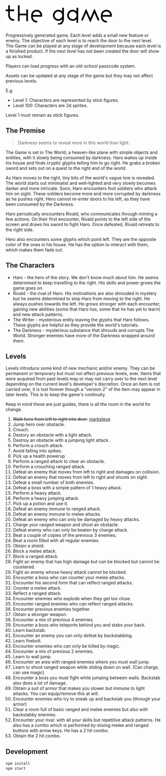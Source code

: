 # ![The Game](logo.png)

Progressively generated game. Each level adds a small new feature or enemy. The objective of each level is to reach the door to the next level. The Game can be played at any stage of development because each level is a finished product. If the next level has not been created the door will show up as locked.

Players can load progress with an old-school passcode system.

Assets can be updated at any stage of the game but they may not affect previous levels.

E.g.

* Level 1: Characters are represented by stick figures.
* Level 100: Characters are 2d sprites.

Level 1 must remain as stick figures.

## The Premise

> Darkness seems to reveal more in this world than light.

The Game is set in The World, a heaven-like plane with simple objects and entities, with it slowly being consumed by darkness. Haro wakes up inside his house and finds cryptic glyphs telling him to go right. He grabs a broken sword and sets out on a quest to the right end of the world.

As Haro moves to the right, tiny bits of the world's vague lore is revealed. The world starts out minimalist and well-lighted and very slowly becomes darker and more intricate. Soon, Haro encounters foot soldiers who attack him on sight. These soliders become more and more corrupted by darkness as he pushes right. Hero cannot re-enter doors to his left, as they have been consumed by the Darkness.

Haro periodically encounters Rivald, who communicates through miming a few actions. On their first encounter, Rivald points to the left side of the screen and draws his sword to fight Haro. Once defeated, Rivald retreats to the right side.

Hero also encounters some glyphs which point left. They are the opposite color of the ones in his house. He has the option to interact with them, which makes them fade out.

## The Characters

 * Haro - the hero of the story. We don't know much about him. He seems determined to keep travelling to the right. His skills and power grows the game goes on.
 * Rivald - the rival of Haro. His motivations are also shrouded in mystery but he seems determined to stop Haro from moving to the right. He always pushes towards the left. He grows stronger with each encounter, gaining new abilities (some that Haro has, some that he has yet to learn) and new attack patterns.
 * The Writer - mysterious entity leaving the glyphs that Haro follows. These glyphs are helpful as they provide the world's tutorials.
 * The Darkness - mysterious substance that shrouds and corrupts The World. Stronger enemies have more of the Darkness wrapped around them.

## Levels

Levels introduce some kind of new mechanic and/or enemy. They can be permanent or temporary but must not affect previous levels, ever. Items that were acquired from past levels may or may not carry over to the next level depending on the current level's developer's discretion. Once an item is not carried over, it is lost forever though a "version 2" of the item may appear in later levels. This is to keep the game's continuity.

Keep in mind these are just guides, there is all the room in the world for change.

 1. ~~Walk hero from left to right into door.~~ [marksteve](https://github.com/marksteve)
 2. Jump hero over obstacle.
 3. Crouch.
 4. Destory an obstacle with a light attack.
 5. Destroy an obstacle with a jumping light attack.
 6. Perform a crouch attack.
 7. Avoid falling into spikes.
 8. Pick up a health powerup.
 9. Perform a ranged attack to clear an obstacle.
 10. Perform a crouching ranged attack.
 11. Defeat an enemy that moves from left to right and damages on collision.
 12. Defeat an enemy that moves from left to right and shoots on sight.
 13. Defeat a small number of both enemies.
 14. Defeat a boss with a simple pattern of 1 heavy attack.
 15. Perform a heavy attack.
 16. Perform a heavy jumping attack.
 17. Pick up a potion and use it.
 18. Defeat an enemy immune to ranged attack.
 19. Defeat an enemy immune to melee attacks.
 20. Defeat an enemy who can only be damaged by heavy attacks.
 21. Charge your ranged weapon and shoot an obstacle.
 22. Defeat enemy who can only be beaten by charge attack.
 23. Beat a couple of copies of the previous 3 enemies.
 24. Beat a room filled with all regular enemies.
 25. Obtain a shield.
 26. Block a melee attack.
 27. Block a ranged attack.
 28. Fight an enemy that has high damage but can be blocked but cannot be countered.
 29. Fight an enemy whose heavy attack cannot be blocked.
 30. Encounter a boss who can counter your melee attacks.
 31. Encounter his second form that can reflect ranged attacks.
 32. Counter a melee attack.
 33. Reflect a ranged attack.
 34. Encounter enemies who explode when they get too close.
 35. Encounter ranged enemies who can reflect ranged attacks.
 36. Encounter previous enemies together.
 37. Obtain a stronger weapon.
 38. Encounter a mix of previous 4 enemies.
 39. Encounter a boss who teleports behind you and stabs your back.
 40. Learn backstab.
 41. Encounter an enemy you can only defeat by backstabbing.
 42. Learn firebolt.
 43. Encounter enemies who can only be killed by magic.
 44. Encounter a mix of previous 2 enemies.
 45. Learn to wall jump.
 46. Encounter an area with ranged enemies where you must wall jump.
 47. Learn to shoot ranged weapon while sliding down on wall. (Can charge, can use magic)
 48. Encounter a boss you must fight while jumping between walls. Backstab also does a lot of damage.
 49. Obtain a suit of armor that makes you slower but immune to light attacks. You can equip/remove this at will.
 50. Encounter enemies who try to sneak up and backstab you (through your armor)
 51. Clear a room full of basic ranged and melee enemies but also with backstabby enemies.
 52. Encounter your rival: with all your skills but repetitive attack patterns. He also has a combo which is performed by mixing melee and ranged buttons with arrow keys. He has a 2 hit combo.
 53. Obtain the 2 hit combo.

## Development

```
npm install
npm start
```

